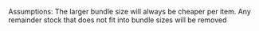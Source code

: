 Assumptions:
    The larger bundle size will always be cheaper per item.
    Any remainder stock that does not fit into bundle sizes will be removed

    
